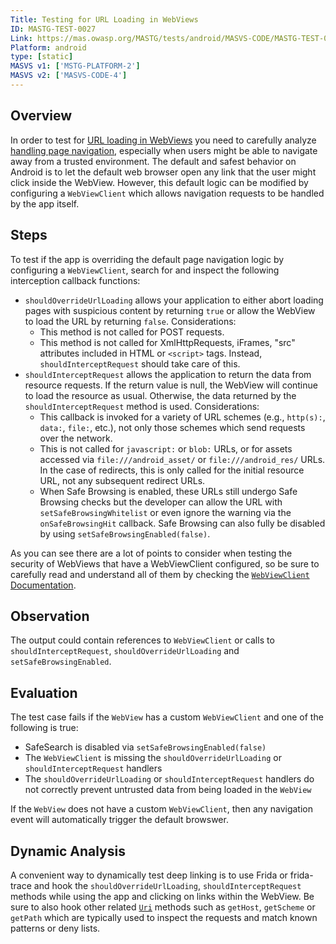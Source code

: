 ```yaml
---
Title: Testing for URL Loading in WebViews
ID: MASTG-TEST-0027
Link: https://mas.owasp.org/MASTG/tests/android/MASVS-CODE/MASTG-TEST-0027/
Platform: android
type: [static]
MASVS v1: ['MSTG-PLATFORM-2']
MASVS v2: ['MASVS-CODE-4']
---
```


## Overview

In order to test for [URL loading in WebViews](../../../Document/0x05h-Testing-Platform-Interaction.md#url-loading-in-webviews "URL Loading in WebViews") you need to carefully analyze [handling page navigation](https://developer.android.com/guide/webapps/webview#HandlingNavigation "Handling page navigation"), especially when users might be able to navigate away from a trusted environment. The default and safest behavior on Android is to let the default web browser open any link that the user might click inside the WebView. However, this default logic can be modified by configuring a `WebViewClient` which allows navigation requests to be handled by the app itself.

## Steps

To test if the app is overriding the default page navigation logic by configuring a `WebViewClient`, search for and inspect the following interception callback functions:

- `shouldOverrideUrlLoading` allows your application to either abort loading pages with suspicious content by returning `true` or allow the WebView to load the URL by returning `false`. Considerations:
    - This method is not called for POST requests.
    - This method is not called for XmlHttpRequests, iFrames, "src" attributes included in HTML or `<script>` tags. Instead, `shouldInterceptRequest` should take care of this.
- `shouldInterceptRequest` allows the application to return the data from resource requests. If the return value is null, the WebView will continue to load the resource as usual. Otherwise, the data returned by the `shouldInterceptRequest` method is used. Considerations:
    - This callback is invoked for a variety of URL schemes (e.g., `http(s):`, `data:`, `file:`, etc.), not only those schemes which send requests over the network.
    - This is not called for `javascript:` or `blob:` URLs, or for assets accessed via `file:///android_asset/` or `file:///android_res/` URLs.
  In the case of redirects, this is only called for the initial resource URL, not any subsequent redirect URLs.
    - When Safe Browsing is enabled, these URLs still undergo Safe Browsing checks but the developer can allow the URL with `setSafeBrowsingWhitelist` or even ignore the warning via the `onSafeBrowsingHit` callback. Safe Browsing can also fully be disabled by using `setSafeBrowsingEnabled(false)`.

As you can see there are a lot of points to consider when testing the security of WebViews that have a WebViewClient configured, so be sure to carefully read and understand all of them by checking the [`WebViewClient` Documentation](https://developer.android.com/reference/android/webkit/WebViewClient "WebViewClient").

## Observation

The output could contain references to `WebViewClient` or calls to `shouldInterceptRequest`, `shouldOverrideUrlLoading` and `setSafeBrowsingEnabled`.

## Evaluation

The test case fails if the `WebView` has a custom `WebViewClient` and one of the following is true:

- SafeSearch is disabled via `setSafeBrowsingEnabled(false)`
- The `WebViewClient` is missing the `shouldOverrideUrlLoading` or `shouldInterceptRequest` handlers
- The `shouldOverrideUrlLoading` or `shouldInterceptRequest` handlers do not correctly prevent untrusted data from being loaded in the `WebView`

If the `WebView` does not have a custom `WebViewClient`, then any navigation event will automatically trigger the default browswer.

## Dynamic Analysis

A convenient way to dynamically test deep linking is to use Frida or frida-trace and hook the `shouldOverrideUrlLoading`, `shouldInterceptRequest` methods while using the app and clicking on links within the WebView. Be sure to also hook other related [`Uri`](https://developer.android.com/reference/android/net/Uri "Uri class") methods such as `getHost`, `getScheme` or `getPath` which are typically used to inspect the requests and match known patterns or deny lists.
